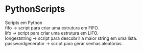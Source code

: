 # PythonScripts
Scripts em Python <br>
fifo -> script para criar uma estrutura em FIFO. <br>
lifo -> script para criar uma estrutura em LIFO. <br>
longeststring -> script para descobrir a maior string em uma lista. <br>
passwordgenerator -> script para gerar senhas aleatórias. <br>
